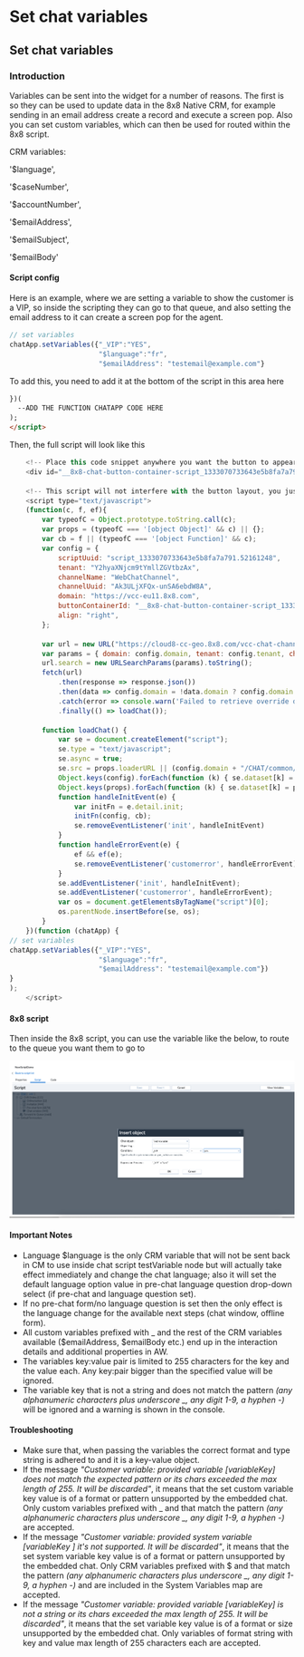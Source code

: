 # Set chat variables

## Set chat variables

### Introduction

Variables can be sent into the widget for a number of reasons. The first is so they can be used to update data in the 8x8 Native CRM, for example sending in an email address create a record and execute a screen pop. Also you can set custom variables, which can then be used for routed within the 8x8 script.

CRM variables:  

'$language',  

'$caseNumber',  

'$accountNumber',  

'$emailAddress',  

'$emailSubject',  

'$emailBody'

#### Script config

Here is an example, where we are setting a variable to show the customer is a VIP, so inside the scripting they can go to that queue, and also setting the email address to it can create a screen pop for the agent.

```javascript
// set variables
chatApp.setVariables({"_VIP":"YES", 
                      "$language":"fr", 
                      "$emailAddress": "testemail@example.com"}
```

To add this, you need to add it at the bottom of the script in this area here

```html
})(
  --ADD THE FUNCTION CHATAPP CODE HERE
);
</script>

```

Then, the full script will look like this

```javascript
    <!-- Place this code snippet anywhere you want the button to appear in your page. If no button has been configured in the chat script, it will not show up nor take any space. -->
    <div id="__8x8-chat-button-container-script_1333070733643e5b8fa7a791.52161248"></div>

    <!-- This script will not interfere with the button layout, you just need to include it in the same page. It must also be within the \\<body\\> section of the page, preferably just before the ending tag. -->
    <script type="text/javascript">
    (function(c, f, ef){
        var typeofC = Object.prototype.toString.call(c);
        var props = (typeofC === '[object Object]' && c) || {};
        var cb = f || (typeofC === '[object Function]' && c);
        var config = {
            scriptUuid: "script_1333070733643e5b8fa7a791.52161248",
            tenant: "Y2hyaXNjcm9tYmllZGVtbzAx",
            channelName: "WebChatChannel",
            channelUuid: "Ak3ULjXFQx-unSA6ebdW8A",
            domain: "https://vcc-eu11.8x8.com",
            buttonContainerId: "__8x8-chat-button-container-script_1333070733643e5b8fa7a791.52161248",
            align: "right",
        };

        var url = new URL("https://cloud8-cc-geo.8x8.com/vcc-chat-channels/public/webchat/discovery");
        var params = { domain: config.domain, tenant: config.tenant, channelUuid: config.channelUuid };
        url.search = new URLSearchParams(params).toString();
        fetch(url)
            .then(response => response.json())
            .then(data => config.domain = !data.domain ? config.domain : data.domain)
            .catch(error => console.warn('Failed to retrieve override domain, will continue using ', config.domain, error))
            .finally(() => loadChat());

        function loadChat() {
            var se = document.createElement("script");
            se.type = "text/javascript";
            se.async = true;
            se.src = props.loaderURL || (config.domain + "/CHAT/common/js/chatv3.js");
            Object.keys(config).forEach(function (k) { se.dataset[k] = config[k] });
            Object.keys(props).forEach(function (k) { se.dataset[k] = props[k] });
            function handleInitEvent(e) {
                var initFn = e.detail.init;
                initFn(config, cb);
                se.removeEventListener('init', handleInitEvent)
            }
            function handleErrorEvent(e) {
                ef && ef(e);
                se.removeEventListener('customerror', handleErrorEvent);
            }
            se.addEventListener('init', handleInitEvent);
            se.addEventListener('customerror', handleErrorEvent);
            var os = document.getElementsByTagName("script")[0];
            os.parentNode.insertBefore(se, os);
        }
    })(function (chatApp) {
// set variables
chatApp.setVariables({"_VIP":"YES", 
                      "$language":"fr", 
                      "$emailAddress": "testemail@example.com"})
}
);
    </script>

```

#### 8x8 script

Then inside the 8x8 script, you can use the variable like the below, to route to the queue you want them to go to

![image](../images/e5673df5d46fcce77ca354d0aec357279f965a271178f90a8d752f9fa9572392-VIP.png "Chat Gateway flow.jpg")
  
#### Important Notes

* Language $language is the only CRM variable that will not be sent back in CM to use inside chat script testVariable node but will actually take effect immediately and change the chat language; also it will set the default language option value in pre-chat language question drop-down select (if pre-chat and language question set).
* If no pre-chat form/no language question is set then the only effect is the language change for the available next steps (chat window, offline form).
* All custom variables prefixed with _ and the rest of the CRM variables available ($emailAddress, $emailBody etc.) end up in the interaction details and additional properties in AW.
* The variables key:value pair is limited to 255 characters for the key and the value each. Any key:pair bigger than the specified value will be ignored.
* The variable key that is not a string and does not match the pattern *(any alphanumeric characters plus underscore _, any digit 1-9, a hyphen -)* will be ignored and a warning is shown in the console.

#### Troubleshooting

* Make sure that, when passing the variables the correct format and type string is adhered to and it is a key-value object.
* If the message *"Customer variable: provided variable [variableKey] does not match the expected pattern or its chars exceeded the max length of 255. It will be discarded"*, it means that the set custom variable key value is of a format or pattern unsupported by the embedded chat. Only custom variables prefixed with _ and that match the pattern *(any alphanumeric characters plus underscore _, any digit 1-9, a hyphen -)* are accepted.
* If the message *"Customer variable: provided system variable [variableKey ] it's not supported. It will be discarded"*, it means that the set system variable key value is of a format or pattern unsupported by the embedded chat. Only CRM variables prefixed with $ and that match the pattern *(any alphanumeric characters plus underscore _, any digit 1-9, a hyphen -)* and are included in the System Variables map are accepted.
* If the message *"Customer variable: provided variable [variableKey] is not a string or its chars exceeded the max length of 255. It will be discarded"*, it means that the set variable key value is of a format or size unsupported by the embedded chat. Only variables of format string with key and value max length of 255 characters each are accepted.
